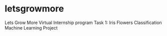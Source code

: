 # letsgrowmore
Lets Grow More Virtual Internship program
Task 1: Iris Flowers Classification Machine Learning Project
